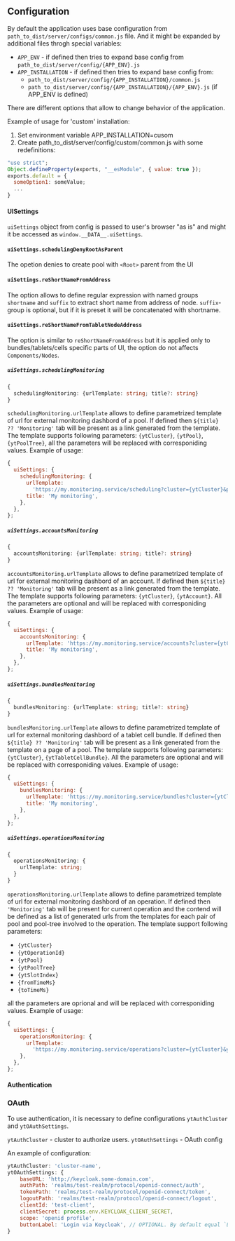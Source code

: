 ## Configuration

By default the application uses base configuration from `path_to_dist/server/configs/common.js` file. And it might be expanded by additional files throgh special variables:

- `APP_ENV` - if defined then tries to expand base config from `path_to_dist/server/config/{APP_ENV}.js`
- `APP_INSTALLATION` - if defined then tries to expand base config from:
  - `path_to_dist/server/config/{APP_INSTALLATION}/common.js`
  - `path_to_dist/server/config/{APP_INSTALLATION}/{APP_ENV}.js` (if APP_ENV is defined)

There are different options that allow to change behavior of the application.

Example of usage for 'custom' installation:

1. Set environment variable APP_INSTALLATION=cusom
2. Create path_to_dist/server/config/custom/common.js with some redefinitions:

```js
"use strict";
Object.defineProperty(exports, "__esModule", { value: true });
exports.default = {
  someOption1: someValue;
  ...
}
```

#### UISettings

`uiSettings` object from config is passed to user's browser "as is" and might it be accessed as `window.__DATA__.uiSettings`.

#### `uiSettings.schedulingDenyRootAsParent`

The opetion denies to create pool with `<Root>` parent from the UI

#### `uiSettings.reShortNameFromAddress`

The option allows to define regular expression with named groups `shortname` and `suffix` to extract short name from address of node. `suffix`-group is optional, but if it is preset it will be concatenated with shortname.

#### `uiSettings.reShortNameFromTabletNodeAddress`

The option is similar to `reShortNameFromAddress` but it is applied only to bundles/tablets/cells specific parts of UI, the option do not affects `Components/Nodes`.

##### `uiSettings.schedulingMonitoring`

```ts
{
  schedulingMonitoring: {urlTemplate: string; title?: string}
}
```

`schedulingMonitoring.urlTemplate` allows to define parametrized template of url for external monitoring dashbord of a pool.
If defined then `${title} ?? 'Monitoring'` tab will be present as a link generated from the template.
The template supports following parameters: `{ytCluster}`, `{ytPool}`, `{ytPoolTree}`, all the parameters will be replaced with corresponiding values.
Example of usage:

```js
{
  uiSettings: {
    schedulingMonitoring: {
      urlTemplate:
        'https://my.monitoring.service/scheduling?cluster={ytCluster}&pool={ytPool}&tree={ytPoolTree}',
      title: 'My monitoring',
    },
  },
};
```

##### `uiSettings.accountsMonitoring`

```ts
{
  accountsMonitoring: {urlTemplate: string; title?: string}
}
```

`accountsMonitoring.urlTemplate` allows to define parametrized template of url for external monitoring dashbord of an account.
If defined then `${title} ?? 'Monitoring'` tab will be present as a link generated from the template.
The template supports following parameters: `{ytCluster}`, `{ytAccount}`. All the parameters are optional and will be replaced with corresponiding values.
Example of usage:

```js
{
  uiSettings: {
    accountsMonitoring: {
      urlTemplate: 'https://my.monitoring.service/accounts?cluster={ytCluster}&account={ytAccount}',
      title: 'My monitoring',
    },
  },
};
```

##### `uiSettings.bundlesMonitoring`

```ts
{
  bundlesMonitoring: {urlTemplate: string; title?: string}
}
```

`bundlesMonitoring.urlTemplate` allows to define parametrized template of url for external monitoring dashbord of a tablet cell bundle.
If defined then `${title} ?? 'Monitoring'` tab will be present as a link generated from the template on a page of a pool.
The template supports following parameters: `{ytCluster}`, `{ytTabletCellBundle}`. All the parameters are optional and will be replaced with corresponiding values.
Example of usage:

```js
{
  uiSettings: {
    bundlesMonitoring: {
      urlTemplate: 'https://my.monitoring.service/bundles?cluster={ytCluster}&bundle={ytTabletCellBundle}',
      title: 'My monitoring',
    },
  },
};
```

##### `uiSettings.operationsMonitoring`

```ts
{
  operationsMonitoring: {
    urlTemplate: string;
  }
}
```

`operationsMonitoring.urlTemplate` allows to define parametrized template of url for external monitoring dashbord of an operation.
If defined then `'Monitoring'` tab will be present for current operation and the contend will be defined as a list
of generated urls from the templates for each pair of pool and pool-tree involved to the operation.
The template support following parameters:

- `{ytCluster}`
- `{ytOperationId}`
- `{ytPool}`
- `{ytPoolTree}`
- `{ytSlotIndex}`
- `{fromTimeMs}`
- `{toTimeMs}`

all the parameters are oprional and will be replaced with corresponiding values.
Example of usage:

```js
{
  uiSettings: {
    operationsMonitoring: {
      urlTemplate:
        'https://my.monitoring.service/operations?cluster={ytCluster}&ytOperationId={ytOperationId}&pool={ytPool}&poolTree={ytPoolTree}&from={fromTimeMs}&to={toTimeMs}',
    },
  },
};
```

#### Authentication

### OAuth

To use authentication, it is necessary to define configurations `ytAuthCluster` and `ytOAuthSettings`.

`ytAuthCluster` - cluster to authorize users.
`ytOAuthSettings` - OAuth config

An example of configuration:

```js
ytAuthCluster: 'cluster-name',
ytOAuthSettings: {
    baseURL: 'http://keycloak.some-domain.com',
    authPath: 'realms/test-realm/protocol/openid-connect/auth',
    tokenPath: 'realms/test-realm/protocol/openid-connect/token',
    logoutPath: 'realms/test-realm/protocol/openid-connect/logout',
    clientId: 'test-client',
    clientSecret: process.env.KEYCLOAK_CLIENT_SECRET,
    scope: 'openid profile',
    buttonLabel: 'Login via Keycloak', // OPTIONAL. By default equal `Login via SSO`
}
```
